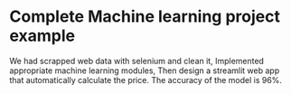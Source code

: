 # Complete Machine learning project example
We had scrapped web data with selenium and clean it,
Implemented appropriate machine learning modules,
Then design a streamlit web app that automatically calculate the price.
The accuracy of the model is 96%.
